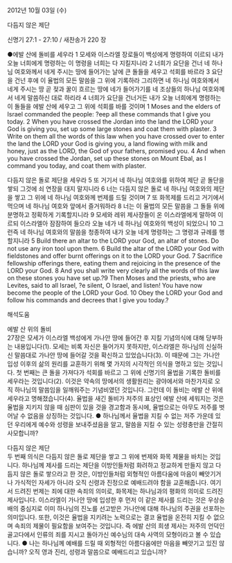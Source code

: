 2012년 10월 03일 (수)

다듬지 않은 제단



신명기 27:1 - 27:10 / 새찬송가 220 장


●에발 산에 돌비를 세우라
1 모세와 이스라엘 장로들이 백성에게 명령하여 이르되 내가 오늘 너희에게 명령하는 이 명령을 너희는 다 지킬지니라 2 너희가 요단을 건너 네 하나님 여호와께서 네게 주시는 땅에 들어가는 날에 큰 돌들을 세우고 석회를 바르라 3 요단을 건넌 후에 이 율법의 모든 말씀을 그 위에 기록하라 그리하면 네 하나님 여호와께서 네게 주시는 땅 곧 젖과 꿀이 흐르는 땅에 네가 들어가기를 네 조상들의 하나님 여호와께서 네게 말씀하신 대로 하리라 4 너희가 요단을 건너거든 내가 오늘 너희에게 명령하는 이 돌들을 에발 산에 세우고 그 위에 석회를 바를 것이며
1 Moses and the elders of Israel commanded the people: ?eep all these commands that I give you today. 2 When you have crossed the Jordan into the land the LORD your God is giving you, set up some large stones and coat them with plaster. 3 Write on them all the words of this law when you have crossed over to enter the land the LORD your God is giving you, a land flowing with milk and honey, just as the LORD, the God of your fathers, promised you. 4 And when you have crossed the Jordan, set up these stones on Mount Ebal, as I command you today, and coat them with plaster.

다듬지 않은 돌로 제단을 세우라
5 또 거기서 네 하나님 여호와를 위하여 제단 곧 돌단을 쌓되 그것에 쇠 연장을 대지 말지니라 6 너는 다듬지 않은 돌로 네 하나님 여호와의 제단을 쌓고 그 위에 네 하나님 여호와께 번제를 드릴 것이며 7 또 화목제를 드리고 거기에서 먹으며 네 하나님 여호와 앞에서 즐거워하라 8 너는 이 율법의 모든 말씀을 그 돌들 위에 분명하고 정확하게 기록할지니라 9 모세와 레위 제사장들이 온 이스라엘에게 말하여 이르되 이스라엘아 잠잠하여 들으라 오늘 네가 네 하나님 여호와의 백성이 되었으니 10 그런즉 네 하나님 여호와의 말씀을 청종하여 내가 오늘 네게 명령하는 그 명령과 규례를 행할지니라
5 Build there an altar to the LORD your God, an altar of stones. Do not use any iron tool upon them. 6 Build the altar of the LORD your God with fieldstones and offer burnt offerings on it to the LORD your God. 7 Sacrifice fellowship offerings there, eating them and rejoicing in the presence of the LORD your God. 8 And you shall write very clearly all the words of this law on these stones you have set up.?9 Then Moses and the priests, who are Levites, said to all Israel, ?e silent, O Israel, and listen! You have now become the people of the LORD your God. 10 Obey the LORD your God and follow his commands and decrees that I give you today.?

해석도움





에발 산 위의 돌비  
27장은 모세가 이스라엘 백성에게 가나안 땅에 들어간 후 지킬 기념의식에 대해 당부하는 내용입니다(1). 모세는 비록 자신은 들어가지 못하지만, 이스라엘은 하나님의 신실하신 말씀대로 가나안 땅에 들어갈 것을 확신하고 있었습니다(3). 이 때문에 그는 가나안 입성 이후의 삶의 원리를 교훈하기 위해 몇 가지의 시각적인 의식을 명하고 있는 것입니다. 첫 번째는 큰 돌을 가져다가 석회를 바르고 그 위에 신명기의 율법을 기록한 돌비를 세우라는 것입니다(2). 이것은 약속의 땅에서의 생활원리는 광야에서와 마찬가지로 오직 하나님의 말씀임을 일깨워주는 기념비였던 것입니다. 그런데 이 돌비는 에발 산 위에 세우라고 명해졌습니다(4). 율법을 새긴 돌비가 저주의 표상인 에발 산에 세워지는 것은 율법을 지키지 않을 때 심판이 있을 것을 경고함과 동시에, 율법으로는 아무도 저주를 벗어날 수 없음을 상징하는 것입니다.
● 하나님께서 율법을 지킬 수 없는 저주 가운데 있던 우리에게 예수와 성령을 보내주셨음을 알고, 말씀을 지킬 수 있는 성령충만을 간절히 사모합니까?

다듬지 않은 제단  
두 번째 의식은 다듬지 않은 돌로 제단을 쌓고 그 위에 번제와 화목 제물을 바치는 것입니다. 하나님께 제사를 드리는 제단을 이방인들처럼 화려하고 정교하게 만들지 않고 다듬지 않은 돌로 쌓으라고 한 것은, 이방인들처럼 외형적인 아름다움에 마음이 빼앗기거나 가식적인 자세가 아니라 오직 신령과 진정으로 예배드려야 함을 교훈해줍니다. 여기서 드려진 번제는 죄에 대한 속죄의 의미로, 화목제는 하나님과의 평화의 의미로 드려진 제사입니다. 이스라엘이 가나안 땅에 입성한 후 먼저 이 같은 제사를 드리는 것은 우상숭배의 중심지로 이미 하나님의 진노를 선고받은 가나안에 대해 하나님의 주권을 선포하는 의미입니다. 또한, 이것은 율법을 지키려는 노력으로는 결코 율법을 온전히 지킬 수 없으며 속죄의 제물이 필요함을 보여주는 것입니다. 즉 에발 산의 희생 제사는 저주의 언덕인 골고다에서 인류의 죄를 지시고 돌아가신 예수님의 대속 사역의 모형이라고 볼 수 있습니다.
● 나는 하나님께 예배를 드릴 때 외형적인 아름다움에만 마음을 빼앗기고 있진 않습니까? 오직 영과 진리, 성령과 말씀으로 예배드리고 있습니까?
